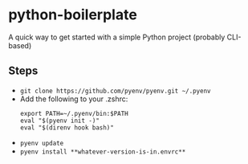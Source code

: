 # python-boilerplate
A quick way to get started with a simple Python project (probably CLI-based)

## Steps
* `git clone https://github.com/pyenv/pyenv.git ~/.pyenv`
* Add the following to your .zshrc:
    ```
    export PATH=~/.pyenv/bin:$PATH
    eval "$(pyenv init -)"
    eval "$(direnv hook bash)"
    ```
* `pyenv update`
* `pyenv install **whatever-version-is-in.envrc**`
